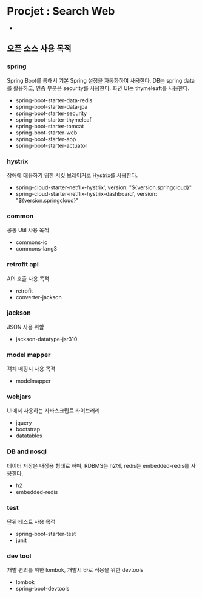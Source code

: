 # Procjet : Search Web
- 

## 오픈 소스 사용 목적
### spring
Spring Boot를 통해서 기본 Spring 설정을 자동화하여 사용한다.
DB는 spring data를 활용하고, 인증 부분은 security를 사용한다.
화면 UI는 thymeleaft를 사용한다.
- spring-boot-starter-data-redis
- spring-boot-starter-data-jpa
- spring-boot-starter-security
- spring-boot-starter-thymeleaf
- spring-boot-starter-tomcat
- spring-boot-starter-web
- spring-boot-starter-aop
- spring-boot-starter-actuator

### hystrix
장애에 대응하기 위한 서킷 브레이커로 Hystrix를 사용한다.
- spring-cloud-starter-netflix-hystrix', version: "${version.springcloud}"
- spring-cloud-starter-netflix-hystrix-dashboard', version: "${version.springcloud}"

### common
공통 Util 사용 목적
- commons-io
- commons-lang3

### retrofit api
API 호출 사용 목적
- retrofit
- converter-jackson

### jackson
JSON 사용 위함
- jackson-datatype-jsr310

### model mapper
객체 매핑시 사용 목적
- modelmapper

### webjars
UI에서 사용하는 자바스크립트 라이브러리
- jquery
- bootstrap
- datatables

### DB and nosql
데이터 저장은 내장용 형태로 하며, RDBMS는 h2에, redis는 embedded-redis를 사용한다.
- h2
- embedded-redis

### test
단위 테스트 사용 목적
- spring-boot-starter-test
- junit

### dev tool
개발 편의를 위한 lombok, 개발시 바로 적용을 위한 devtools
- lombok
- spring-boot-devtools